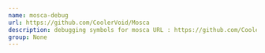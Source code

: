 ```yaml
---
name: mosca-debug
url: https://github.com/CoolerVoid/Mosca
description: debugging symbols for mosca URL : https://github.com/CoolerVoid/Mosca Groups : None
group: None
---
```

